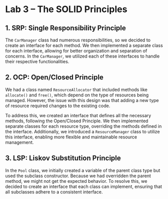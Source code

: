 # Lab 3 – The SOLID Principles

## 1. SRP: Single Responsibility Principle

The `CarManager` class had numerous responsibilities, so we decided to create an interface for each method. We then implemented a separate class for each interface, allowing for better organization and separation of concerns. In the `CarManager`, we utilized each of these interfaces to handle their respective functionalities.

## 2. OCP: Open/Closed Principle

We had a class named `ResourceAllocator` that included methods like `allocate()` and `free()`, which depend on the type of resources being managed. However, the issue with this design was that adding a new type of resource required changes to the existing code.

To address this, we created an interface that defines all the necessary methods, following the Open/Closed Principle. We then implemented separate classes for each resource type, overriding the methods defined in the interface. Additionally, we introduced a `ResourceManager` class to utilize this interface, enabling more flexible and maintainable resource management.

## 3. LSP: Liskov Substitution Principle

In the `Pool` class, we initially created a variable of the parent class type but used the subclass constructor. Because we had overridden the parent method, we might not get the expected behavior. To resolve this, we decided to create an interface that each class can implement, ensuring that all subclasses adhere to a consistent interface.
